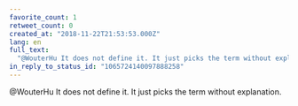 ```yaml
---
favorite_count: 1
retweet_count: 0
created_at: "2018-11-22T21:53:53.000Z"
lang: en
full_text:
  "@WouterHu It does not define it. It just picks the term without explanation."
in_reply_to_status_id: "1065724140097888258"
---
```


@WouterHu It does not define it. It just picks the term without explanation.
